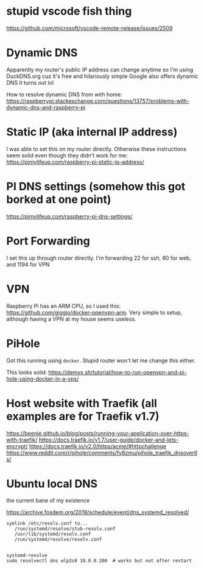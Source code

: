 # stupid vscode fish thing
https://github.com/microsoft/vscode-remote-release/issues/2509

# Dynamic DNS
Apparently my router's public IP address can change anytime so I'm using DuckDNS.org cuz it's free and hilariously simple
Google also offers dynamic DNS it turns out lol

How to resolve dynamic DNS from with home: https://raspberrypi.stackexchange.com/questions/13757/problems-with-dynamic-dns-and-raspberry-pi

# Static IP (aka internal IP address)
I was able to set this on my router directly. Otherwise these instructions seem solid even though they didn't work for me: https://pimylifeup.com/raspberry-pi-static-ip-address/

# PI DNS settings (somehow this got borked at one point)
https://pimylifeup.com/raspberry-pi-dns-settings/

# Port Forwarding
I set this up through router directly. I'm forwarding 22 for ssh, 80 for web, and 1194 for VPN

# VPN

Raspberry Pi has an ARM CPU, so I used this: https://github.com/giggio/docker-openvpn-arm. Very simple to setup, although having a VPN at my house seems useless.

# PiHole

Got this running using `docker`. Stupid router won't let me change this either. 

This looks solid: https://demyx.sh/tutorial/how-to-run-openvpn-and-pi-hole-using-docker-in-a-vps/

# Host website with Traefik (all examples are for Traefik v1.7)

https://beenje.github.io/blog/posts/running-your-application-over-https-with-traefik/
https://docs.traefik.io/v1.7/user-guide/docker-and-lets-encrypt/
https://docs.traefik.io/v2.0/https/acme/#httpchallenge
https://www.reddit.com/r/pihole/comments/fy8zmu/pihole_traefik_dnsovertls/


# Ubuntu local DNS
the current bane of my existence

https://archive.fosdem.org/2019/schedule/event/dns_systemd_resolved/

```
symlink /etc/resolv.conf to...
   /run/systemd/resolve/stub-resolv.conf
   /usr/lib/systemd/resolv.conf
   /run/systemd/resolve/resolv.conf
   

systemd-resolve
sudo resolvectl dns wlp2s0 10.0.0.200  # works but not after restart
```